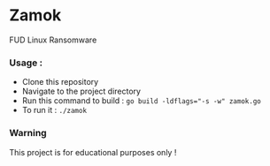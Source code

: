 # Zamok
FUD Linux Ransomware

### Usage :
- Clone this repository
- Navigate to the project directory
- Run this command to build :
    ``` go build -ldflags="-s -w" zamok.go ```
- To run it : 
    ``` ./zamok ```

### Warning 
This project is for educational purposes only !